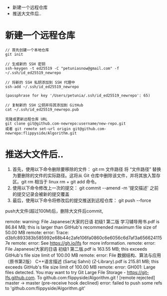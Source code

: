 - 新建一个远程仓库
- 推送大文件后..

# 新建一个远程仓库

```
// 首先创建一个本地仓库
git init

// 生成新的 SSH 密钥
ssh-keygen -t ed25519 -C "petuniasnow@gmail.com" -f ~/.ssh/id_ed25519_newrepo

// 将新的 SSH 私钥添加到 SSH 代理中
ssh-add ~/.ssh/id_ed25519_newrepo

(passphrase for key '/Users/petunia/.ssh/id_ed25519_newrepo': 65)

// 复制新的 SSH 公钥并将其添加到 GitHub
cat ~/.ssh/id_ed25519_newrepo.pub 

克隆或更新远程仓库 URL
git clone git@github.com-newrepo:username/new-repo.git
或者 git remote set-url origin git@github.com-newrepo:flippyside/Algorithm.git
```

# 推送大文件后..

1. 首先，使用以下命令删除要移除的文件：
   git rm 文件路径
   将 “文件路径” 替换为要删除的文件的实际路径。这将从 Git 仓库中删除该文件，并将其放入暂存区。git rm 相当于 linux rm + git add 命令。
2. 使用以下命令修改上一次的提交：
   git commit --amend -m '提交描述'
   之前的提交记录会被新的提交覆盖
3. 最后，使用以下命令将修改后的提交推送到远程仓库：
   git push --force

push大文件(超过100M)后，删除大文件后commit,

remote: warning: File Japanese/大家的日语 初级1 第二版 学习辅导用书.pdf is 86.84 MB; this is larger than GitHub's recommended maximum file size of 50.00 MB
remote: error: Trace: d3bfc893383b585992e68b44c2afe106fa0860c6e6056c6d7af3a6566241157e
remote: error: See https://gh.io/lfs for more information.
remote: error: File Japanese/大家的日语 初级1 第二版.pdf is 163.55 MB; this exceeds GitHub's file size limit of 100.00 MB
remote: error: File 数据结构、算法与应用（原书第2版） C++语言描述 (Sartaj Sahni) (Z-Library).pdf is 215.81 MB; this exceeds GitHub's file size limit of 100.00 MB
remote: error: GH001: Large files detected. You may want to try Git Large File Storage - https://git-lfs.github.com.
To github.com:flippyside/Algorithm.git
 ! [remote rejected] master -> master (pre-receive hook declined)
error: failed to push some refs to 'github.com:flippyside/Algorithm.git'
